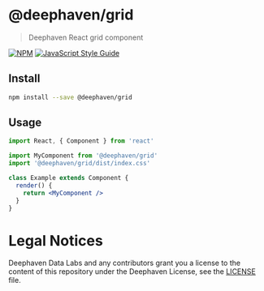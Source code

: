 # @deephaven/grid

> Deephaven React grid component

[![NPM](https://img.shields.io/npm/v/@deephaven/grid.svg)](https://www.npmjs.com/package/@deephaven/grid) [![JavaScript Style Guide](https://img.shields.io/badge/code_style-standard-brightgreen.svg)](https://standardjs.com)

## Install

```bash
npm install --save @deephaven/grid
```

## Usage

```jsx
import React, { Component } from 'react'

import MyComponent from '@deephaven/grid'
import '@deephaven/grid/dist/index.css'

class Example extends Component {
  render() {
    return <MyComponent />
  }
}
```

# Legal Notices

Deephaven Data Labs and any contributors grant you a license to the content of this repository under the Deephaven License, see the [LICENSE](LICENSE.md) file.
